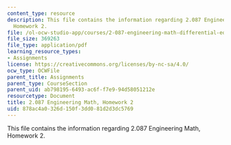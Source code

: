 ```yaml
---
content_type: resource
description: This file contains the information regarding 2.087 Engineering Math,
  Homework 2.
file: /ol-ocw-studio-app/courses/2-087-engineering-math-differential-equations-and-linear-algebra-fall-2014/878ac4a0326d150f3dd081d2d3dc5769_MIT2_087F14_Homework2.pdf
file_size: 369263
file_type: application/pdf
learning_resource_types:
- Assignments
license: https://creativecommons.org/licenses/by-nc-sa/4.0/
ocw_type: OCWFile
parent_title: Assignments
parent_type: CourseSection
parent_uid: ab798195-6493-ac6f-f7e9-94d58051212e
resourcetype: Document
title: 2.087 Engineering Math, Homework 2
uid: 878ac4a0-326d-150f-3dd0-81d2d3dc5769
---
```

This file contains the information regarding 2.087 Engineering Math, Homework 2.